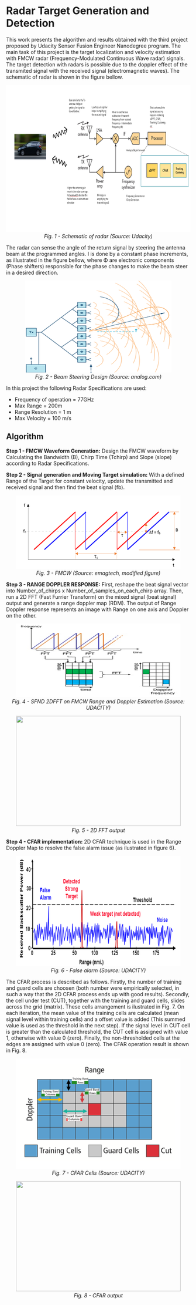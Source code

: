 # Radar Target Generation and Detection

This work presents the algorithm and results obtained with the third project proposed by Udacity Sensor Fusion Engineer Nanodegree program. The main task of this project is the target localization and velocity estimation with FMCW radar (Frequency-Modulated Continuous Wave radar) signals. The target detection with radars is possible due to the doppler effect of the transmited signal with the received signal (electromagnetic waves). The schematic of radar is shown in the figure bellow.

<p align="center">
  <img src="media/radar.png" width="700" height="400" />
  <em><br>Fig. 1 - Schematic of radar (Source: Udacity)</em>
</p>

The radar can sense the angle of the return signal by steering the antenna beam at the programmed angles. I is done by a constant phase increments, as illustrated in the figure bellow, where Φ are electronic components (Phase shifters) responsible for the phase changes to make the beam steer in a desired direction.

<p align="center">
  <img src="media/ANGLEARRIVEL.png" width="400" height="250"/>
  <em><br>Fig. 2 - Beam Steering Design (Source: analog.com)</em>
</p>

In this project the following Radar Specifications are used:
  - Frequency of operation = 77GHz
  - Max Range = 200m
  - Range Resolution = 1 m
  - Max Velocity = 100 m/s

## Algorithm

**Step 1 - FMCW Waveform Generation:** Design the FMCW waveform by Calculating the Bandwidth (B), Chirp Time (Tchirp) and Slope (slope) according to Radar Specifications.

**Step 2 - Signal generation and Moving Target simulation:** With a defined Range of the Target for constant velocity, update the transmitted and received signal and then find the beat signal (fb).

<p align="center">
  <img src="media/FMCW.png" width="450" height="200"/>
  <em><br>Fig. 3 - FMCW (Source: emagtech, modified figure)</em>
</p>

**Step 3 - RANGE DOPPLER RESPONSE:** First, reshape the beat signal vector into Number_of_chirps x Number_of_samples_on_each_chirp array. Then, run a 2D FFT (Fast Furrier Transform) on the mixed signal (beat signal) output and generate a range doppler map (RDM). The output of Range Doppler response represents an image with Range on one axis and Doppler on the other.

<p align="center">
  <img src="media/SFND 2DFFT on FMCW Range and Doppler Estimation.png" width="450" height="200"/>
  <em><br>Fig. 4 - SFND 2DFFT on FMCW Range and Doppler Estimation (Source: UDACITY)</em>
</p>

<p align="center">
  <img src="media/2D FFT output - Range Doppler Map.png" width="450" height="300"/>
  <em><br>Fig. 5 - 2D FFT output</em>
</p>

**Step 4 - CFAR implementation:** 2D CFAR technique is used in the Range Doppler Map to resolve the false alarm issue (as ilustrated in figure 6).

<p align="center">
  <img src="media/RBP.png" width="450" height="300"/>
  <em><br>Fig. 6 - False alarm (Source: UDACITY)</em>
</p>

The CFAR process is described as follows. Firstly, the number of training and guard cells are choosen (both number were empirically selected, in such a way that the 2D CFAR process ends up with good results). Secondly, the cell under test (CUT), together with the training and guard cells, slides across the grid (matrix). These cells arrangement is ilustrated in Fig. 7. On each iteration, the mean value of the training cells are calculated (mean signal level within training cells) and a offset value is added (This summed value is used as the threshold in the next step). If the signal level in CUT cell is greater than the calculated threshold, the CUT cell is assigned with value 1, otherwise with value 0 (zero). Finally, the non-thresholded cells at the edges are assigned with value 0 (zero). The  CFAR operation result is shown in Fig. 8.

<p align="center">
  <img src="media/CFAR cells.png" width="450" height="300"/>
  <em><br>Fig. 7 - CFAR Cells (Source: UDACITY)</em>
</p>

<p align="center">
  <img src="media/The output of the 2D CFAR process.png" width="450" height="300"/>
  <em><br>Fig. 8 - CFAR output</em>
</p>
